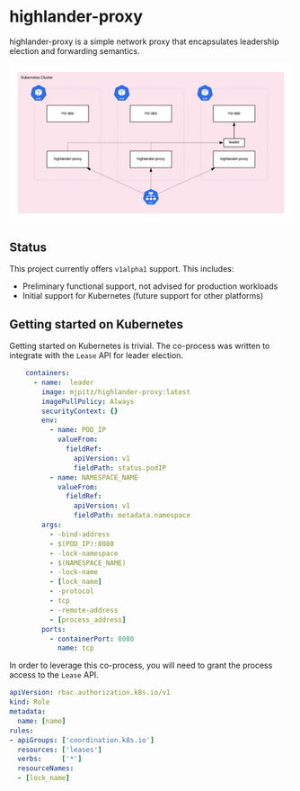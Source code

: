 # highlander-proxy

highlander-proxy is a simple network proxy that encapsulates leadership election and forwarding semantics.

[![highlander-proxy](docs/assets/highlander-proxy.png)](docs/assets/highlander-proxy.png)

## Status

This project currently offers `v1alpha1` support.
This includes:

* Preliminary functional support, not advised for production workloads
* Initial support for Kubernetes (future support for other platforms)

## Getting started on Kubernetes

Getting started on Kubernetes is trivial.
The co-process was written to integrate with the `Lease` API for leader election.

```yaml
    containers:
      - name:  leader
        image: mjpitz/highlander-proxy:latest
        imagePullPolicy: Always
        securityContext: {}
        env:
          - name: POD_IP
            valueFrom:
              fieldRef:
                apiVersion: v1
                fieldPath: status.podIP
          - name: NAMESPACE_NAME
            valueFrom:
              fieldRef:
                apiVersion: v1
                fieldPath: metadata.namespace
        args:
          - -bind-address
          - $(POD_IP):8080
          - -lock-namespace
          - $(NAMESPACE_NAME)
          - -lock-name
          - [lock_name]
          - -protocol
          - tcp
          - -remote-address
          - [process_address]
        ports:
          - containerPort: 8080
            name: tcp
```

In order to leverage this co-process, you will need to grant the process access to the `Lease` API.

```yaml
apiVersion: rbac.authorization.k8s.io/v1
kind: Role
metadata:
  name: [name]
rules:
- apiGroups: ['coordination.k8s.io']
  resources: ['leases']
  verbs:     ['*']
  resourceNames:
  - [lock_name]
```
